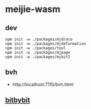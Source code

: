 # meijie-wasm

## dev

```shell
npm init -w ./packages/mjdraco
npm init -w ./packages/mjdeformation
npm init -w ./packages/tool
npm init -w ./packages/mjpage
npm init -w ./packages/mjbit2
```

## bvh

- http://localhost:7110/bvh.html

## [bitbybit](https://docs.bitbybit.dev/)

